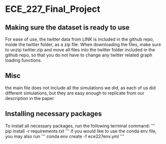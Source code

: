 # ECE_227_Final_Project

## Making sure the dataset is ready to use
For ease of use, the twitter data from LINK is included in the github repo, inside the twitter folder, as a zip file. When downloading the files, make sure to unzip twitter.zip and move all files into the twitter folder included in the github repo, so that you do not have to change any twitter related graph loading functions.

## Misc
the main file does not include all the simulations we did, as each of us did different simulations, but they are easy enough to replicate from our description in the paper.

## Installing necessary packages
To install all necessary packages, run the following terminal command:
'''
pip install -r requirements.txt
'''
if you would like to use the conda env file, you may also run
'''
conda env create -f ece227env.yml
'''
